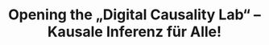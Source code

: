 ---
id: "dcl-02" # nochmal überlegen
method: "Massive Open Online Course"
institution: "Fakultät für Betriebswirtschaftslehre"
title: "Opening the „Digital Causality Lab“ – Kausale Inferenz für Alle!"
title_project:
title_short: "Kausale Inferenz für Alle!"
period: "Apr 23 ­­- Mar 24 (12 months)"
foerderlinie: "Data Literacy im Studium Generale"
round: "2"
lecture2go: "71040"
uhh_url: "https://www.hcl.uni-hamburg.de/ddlitlab/data-literacy-lehrlabor/zweite-foerderrunde/15-kausale-inferenz-fuer-alle.html"
contributors:
mentors: "Dr. Philipp Bach, Prof. Dr. Martin Spindler"
quote: "Ein fundiertes Wissen über Kausalität in der Gesamtbreite der Gesellschaft dient der Stärkung und Zukunftsfähigkeit der Demokratie, da viele Entscheidungen nur so fundiert verstanden werden, kritisch geprüft und wichtige Abwägungen getroffen werden können."
text: |
    ### Das Digital Causality Lab

    Ziel des Projekts war es, Data Literacy Skills mithilfe des Themas Kausalität zu transportieren. Die Fähigkeit Daten zu verarbeiten, Daten- und Code-intensive Projekte durchzuführen und mithilfe von Daten Wissen zu generieren, sind nicht nur in der akademischen, sondern auch in der Berufswelt elementar. Insbesondere für uns als Lehrstuhl für Statistik, ist es von großer Bedeutung, attraktive Lernangebote in den quantitativen und empirischen Fächern zu schaffen. Nach erfolgreichem Abschluss der ersten, fachspezifischen Förderphase, konnte das Projekt nun für eine breitere Zuhörerschaft im Rahmen des Studium Generale geöffnet und das Interesse für Daten und deren (kausale) Auswertung geweckt werden.

    ### Rückblick und Ergebnisse

    Es wurde eine moderne und attraktive Lehrveranstaltung im Fach Kausale Inferenz geschaffen, die neueste Lehrbücher, innovative Materialien (Vorlesungsfolien, Lernapps, Notebooks) und hochqualitative Lehrvideos nutzt. Ein MOOC wird ab SoSe 2024 im „Studium Generale“ sowie im neuen Studiengang Liberal Arts angeboten.

    Die Veranstaltung ist fest im Wahlbereich „Statistik und Data Science“ des B.Sc. BWL verankert und wird langfristig für weitere Studiengänge geöffnet. Kausale Inferenz dient als methodisches Querschnittsthema für die interdisziplinäre Lehre, indem es fachspezifische Expertise zur Beurteilung kausaler Zusammenhänge nutzt. Dies stärkt die interdisziplinäre Lehre an der Uni Hamburg nachhaltig.

    Die Veranstaltung fördert die Data Literacy und behandelt unter anderem Themen aus Statistik, Computer Science sowie sozial-, geisteswissenschaftlichen und medizinischen Disziplinen. Der digitale MOOC wird auch hybrid angeboten, und die Übung als interaktives Lab vermittelt praktische Data Literacy Skills – Programmierung in R, Statistikgrundlagen, Schätzung kausaler Effekte, Versionskontrolle mit Git/GitHub sowie Management datenintensiver Projekte, Case Studies und Data Products. Die Studierenden erhalten praxisnahe Einblicke und wenden ihre Skills in eigenständigen Fallstudien an.

    ### Tipps von Lehrenden für Lehrende

    Die Lehrmaterialien des Projekts setzen einerseits auf zahlreiche Fallbeispiele und andererseits auf eine vielschichtige Präsentation der Konzepte: Es wird versucht die Intuition zu vermitteln und anschließend auf die formale, mathematische zu verweisen. Studierende sollen neugierig gemacht werden, wie man aus Daten kausale Schlüsse ziehen kann, um einen in der Forschung und Industriepraxis verwendeten Rahmen zu liefern. Als Endergbnis des Lehrprojektes steht ein vielseitiges und abwechslungsreiches Lehrangebot, das sich einerseits aus Vorlesungsfolien und -videos und andererseits aus interaktiven Elementen wie Quizzes und interaktiven Lernapps zusammensetzt.

    Ein weiterer Mehrwert des Lehrprojektes für Lehrende bezieht sich auf forschendes Lernen. Im Rahmen der Übung (bereits 1. Förderphase), wurde bereits erfolgreich auf diesen eigenständigen Lernansatz gesetzt. Viele Studierende haben überzeugende Projekte durchgeführt und präsentiert. Es ergaben sich außerdem wichtige Erfahrungen im Hinblick auf die Herausforderung alle Studierenden abzuholen. So wurde in diesem Semester beispielsweise auf eine stärkere Struktur, insbesondere zu Beginn der Veranstaltung gesetzt. Abschließend sind natürlich die Erfahrungen bei der Umsetzung professioneller digitaler Lehre im Zuge der Produktion eines MOOC zu nennen.

image: "https://www.hcl.uni-hamburg.de/14478705/logo-dcl-5c99918b601733960404943a4b30f2dbe2d1d7ef.png"
image_credit: "UHH/Bach"
link_external: "https://digitalcausalitylab.github.io/"
stine:
---